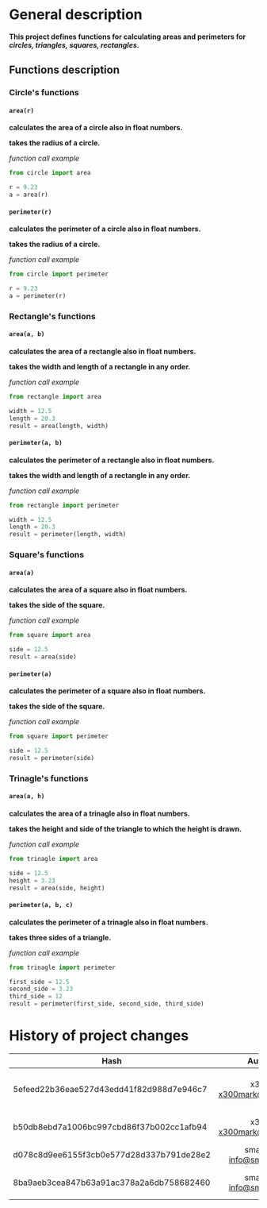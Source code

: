 # General description

**This project defines functions for calculating areas and perimeters for ***circles, triangles, squares, rectangles***.**

## Functions description

### Circle's functions

#### `area(r)`

**calculates the area of a circle also in float numbers.**

**takes the radius of a circle.**

_function call example_
```python
from circle import area

r = 9.23
a = area(r)
```

#### `perimeter(r)`

**calculates the perimeter of a circle also in float numbers.**

**takes the radius of a circle.**

_function call example_
```python
from circle import perimeter

r = 9.23
a = perimeter(r)
```

### Rectangle's functions

#### `area(a, b)`

**calculates the area of a rectangle also in float numbers.**

**takes the width and length of a rectangle in any order.**

_function call example_
```python
from rectangle import area

width = 12.5
length = 20.3
result = area(length, width)
```

#### `perimeter(a, b)`

**calculates the perimeter of a rectangle also in float numbers.**

**takes the width and length of a rectangle in any order.**

_function call example_
```python
from rectangle import perimeter

width = 12.5
length = 20.3
result = perimeter(length, width)
```

### Square's functions

#### `area(a)`

**calculates the area of a square also in float numbers.**

**takes the side of the square.**

_function call example_
```python
from square import area

side = 12.5
result = area(side)
```

#### `perimeter(a)`

**calculates the perimeter of a square also in float numbers.**

**takes the side of the square.**

_function call example_
```python
from square import perimeter

side = 12.5
result = perimeter(side)
```

### Trinagle's functions

#### `area(a, h)`

**calculates the area of a trinagle also in float numbers.**

**takes the height and side of the triangle to which the height is drawn.**

_function call example_
```python
from trinagle import area

side = 12.5
height = 3.23
result = area(side, height)
```

#### `perimeter(a, b, c)`

**calculates the perimeter of a trinagle also in float numbers.**

**takes three sides of a triangle.**

_function call example_
```python
from trinagle import perimeter

first_side = 12.5
second_side = 3.23
third_side = 12
result = perimeter(first_side, second_side, third_side)
```

# History of project changes
 |**Hash**                                | **Author**                            |  **Comments**                   |
 | ----------------------------------------|:-------------------------------------:| -----------------------------:  |
 | 5efeed22b36eae527d43edd41f82d988d7e946c7| x3pio <x300mark@gmail.com>           |fixed bug in rectangle function  |
 | b50db8ebd7a1006bc997cbd86f37b002cc1afb94| x3pio <x300mark@gmail.com>           | new file for rectangle functions                |
 | d078c8d9ee6155f3cb0e577d28d337b791de28e2| smartiqa <info@smartiqa.ru> |  Docs added                          |
 | 8ba9aeb3cea847b63a91ac378a2a6db758682460| smartiqa <info@smartiqa.ru> |  Circle and square added|
 




